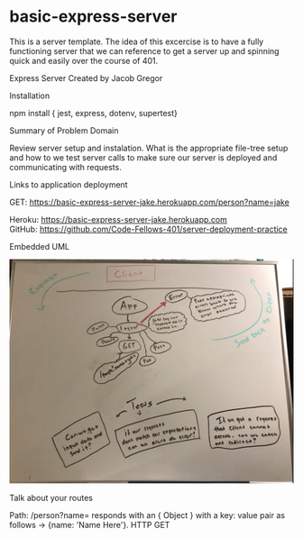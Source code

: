 # basic-express-server

This is a server template. The idea of this excercise is to have a fully functioning server that we can reference to get a server up and spinning quick and easily over the course of 401.

Express Server
Created by Jacob Gregor

Installation

npm install { jest, express, dotenv, supertest}

Summary of Problem Domain

Review server setup and instalation. What is the appropriate file-tree setup and how to we test server calls to make sure our server is deployed and communicating with requests.

Links to application deployment

GET: https://basic-express-server-jake.herokuapp.com/person?name=jake

Heroku: https://basic-express-server-jake.herokuapp.com  
GitHub: https://github.com/Code-Fellows-401/server-deployment-practice

Embedded UML

![whiteboard](./lib/images/Whiteboard.png)

Talk about your routes

Path: /person?name=
responds with an { Object } with a key: value pair as follows -> {name: 'Name Here'}.
HTTP GET
